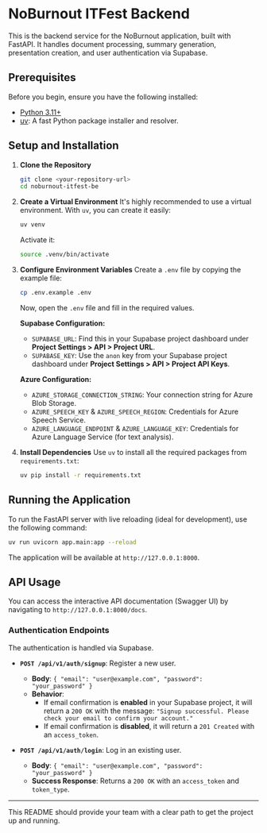 # NoBurnout ITFest Backend

This is the backend service for the NoBurnout application, built with FastAPI. It handles document processing, summary generation, presentation creation, and user authentication via Supabase.

## Prerequisites

Before you begin, ensure you have the following installed:
- [Python 3.11+](https://www.python.org/downloads/)
- [uv](https://github.com/astral-sh/uv): A fast Python package installer and resolver.

## Setup and Installation

1.  **Clone the Repository**
    ```bash
    git clone <your-repository-url>
    cd noburnout-itfest-be
    ```

2.  **Create a Virtual Environment**
    It's highly recommended to use a virtual environment. With `uv`, you can create it easily:
    ```bash
    uv venv
    ```
    Activate it:
    ```bash
    source .venv/bin/activate
    ```

3.  **Configure Environment Variables**
    Create a `.env` file by copying the example file:
    ```bash
    cp .env.example .env
    ```
    Now, open the `.env` file and fill in the required values.

    **Supabase Configuration:**
    - `SUPABASE_URL`: Find this in your Supabase project dashboard under **Project Settings > API > Project URL**.
    - `SUPABASE_KEY`: Use the `anon` key from your Supabase project dashboard under **Project Settings > API > Project API Keys**.

    **Azure Configuration:**
    - `AZURE_STORAGE_CONNECTION_STRING`: Your connection string for Azure Blob Storage.
    - `AZURE_SPEECH_KEY` & `AZURE_SPEECH_REGION`: Credentials for Azure Speech Service.
    - `AZURE_LANGUAGE_ENDPOINT` & `AZURE_LANGUAGE_KEY`: Credentials for Azure Language Service (for text analysis).

4.  **Install Dependencies**
    Use `uv` to install all the required packages from `requirements.txt`:
    ```bash
    uv pip install -r requirements.txt
    ```

## Running the Application

To run the FastAPI server with live reloading (ideal for development), use the following command:
```bash
uv run uvicorn app.main:app --reload
```
The application will be available at `http://127.0.0.1:8000`.

## API Usage

You can access the interactive API documentation (Swagger UI) by navigating to `http://127.0.0.1:8000/docs`.

### Authentication Endpoints

The authentication is handled via Supabase.

- **`POST /api/v1/auth/signup`**: Register a new user.
  - **Body**: `{ "email": "user@example.com", "password": "your_password" }`
  - **Behavior**:
    - If email confirmation is **enabled** in your Supabase project, it will return a `200 OK` with the message: `"Signup successful. Please check your email to confirm your account."`
    - If email confirmation is **disabled**, it will return a `201 Created` with an `access_token`.

- **`POST /api/v1/auth/login`**: Log in an existing user.
  - **Body**: `{ "email": "user@example.com", "password": "your_password" }`
  - **Success Response**: Returns a `200 OK` with an `access_token` and `token_type`.

---
This README should provide your team with a clear path to get the project up and running.
